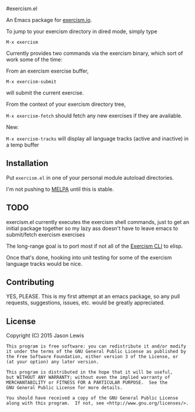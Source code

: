 #exercism.el

An Emacs package for [exercism.io](http://exercism.io).

To jump to your exercism directory in dired mode, simply type

`M-x exercism`

Currently provides two commands via the exercism binary, which sort of work some of the time:

From an exercism exercise buffer,

`M-x exercism-submit`

will submit the current exercise.

From the context of your exercism directory tree,

`M-x exercism-fetch` should fetch any new exercises if they are available.

New:

`M-x exercism-tracks` will display all language tracks (active and inactive) in a temp buffer

## Installation

Put `exercism.el` in one of your personal module autoload directories.

I'm not pushing to [MELPA](http://melpa.milkbox.net) until this is stable.

## TODO

exercism.el currently executes the exercism shell commands, just to get an initial package together so my lazy ass doesn't have to leave emacs to submit/fetch exercism exercises

The long-range goal is to port most if not all of the [Exercism CLI](https://github.com/exercism/cli) to elisp.

Once that's done, hooking into unit testing for some of the exercism language tracks would be nice.

## Contributing

YES, PLEASE. This is my first attempt at an emacs package, so any pull requests, suggestions, issues, etc. would be greatly appreciated.


## License

Copyright (C) 2015  Jason Lewis

    This program is free software: you can redistribute it and/or modify
    it under the terms of the GNU General Public License as published by
    the Free Software Foundation, either version 3 of the License, or
    (at your option) any later version.

    This program is distributed in the hope that it will be useful,
    but WITHOUT ANY WARRANTY; without even the implied warranty of
    MERCHANTABILITY or FITNESS FOR A PARTICULAR PURPOSE.  See the
    GNU General Public License for more details.

    You should have received a copy of the GNU General Public License
    along with this program.  If not, see <http://www.gnu.org/licenses/>.
